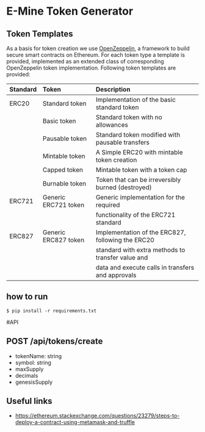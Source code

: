 # E-Mine Token Generator

## Token Templates

As a basis for token creation we use [OpenZeppelin](https://github.com/OpenZeppelin/zeppelin-solidity), a framework to build secure smart contracts on Ethereum.
For each token type a template is provided, implemented as an extended class of corresponding OpenZeppelin token implementation.
Following token templates are provided:

| Standard |      Token           | Description                                        |
|:-------- |:-------------------- |:-------------------------------------------------- | 
| ERC20    | Standard token       | Implementation of the basic standard token         |
|          | Basic token          | Standard token with no allowances                  |
|          | Pausable token       | Standard token modified with pausable transfers    |
|          | Mintable token       | A Simple ERC20 with mintable token creation        |
|          | Capped token         | Mintable token with a token cap                    |
|          | Burnable token       | Token that can be irreversibly burned (destroyed)  |
| ERC721   | Generic ERC721 token | Generic implementation for the required            |
|          |                      | functionality of the ERC721 standard               |
| ERC827   | Generic ERC827 token | Implementation of the ERC827, following the ERC20  |
|          |                      | standard with extra methods to transfer value and  |
|          |                      | data and execute calls in transfers and approvals  |



## how to run
```
$ pip install -r requirements.txt

```


#API

## POST /api/tokens/create
- tokenName: string
- symbol: string
- maxSupply
- decimals
- genesisSupply

## Useful links
- https://ethereum.stackexchange.com/questions/23279/steps-to-deploy-a-contract-using-metamask-and-truffle
